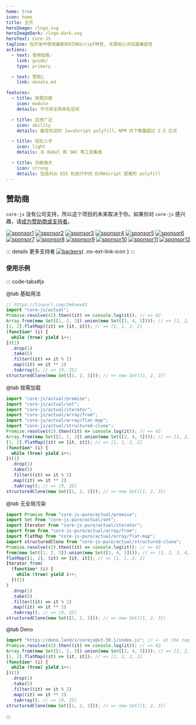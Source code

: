 ```yaml
---
home: true
icon: home
title: 主页
heroImage: /logo.svg
heroImageDark: /logo-dark.svg
heroText: Core-JS
tagline: 在开发中使用最新的ECMAScript特性, 无需担心浏览器兼容性
actions:
  - text: 使用指南💡
    link: guide/
    type: primary

  - text: 赞助🧡
    link: donate.md

features:
  - title: 按需加载
    icon: module
    details: 不污染全局命名空间

  - title: 应用广泛
    icon: ability
    details: 最受欢迎的 JavaScript polyfill，NPM 月下载量超过 2.5 亿次

  - title: 轻松上手
    icon: light
    details: 与 Babel 和 SWC 等工具集成

  - title: 功能强大
    icon: strong
    details: 包括对从 ES5 到进行中的 ECMAScript 提案的 polyfill
---
```


## 赞助商

`core-js` 没有公司支持，所以这个项目的未来取决于你。如果你对 `core-js` 感兴趣，请[成为赞助商或支持者](./donate.md)。

<div class="no-ext-link-icon">

[![sponsor1](https://opencollective.com/core-js/sponsor/0/avatar.svg)](https://opencollective.com/core-js/sponsor/0/website)
[![sponsor2](https://opencollective.com/core-js/sponsor/1/avatar.svg)](https://opencollective.com/core-js/sponsor/1/website)
[![sponsor3](https://opencollective.com/core-js/sponsor/2/avatar.svg)](https://opencollective.com/core-js/sponsor/2/website)
[![sponsor4](https://opencollective.com/core-js/sponsor/3/avatar.svg)](https://opencollective.com/core-js/sponsor/3/website)
[![sponsor5](https://opencollective.com/core-js/sponsor/4/avatar.svg)](https://opencollective.com/core-js/sponsor/4/website)
[![sponsor6](https://opencollective.com/core-js/sponsor/5/avatar.svg)](https://opencollective.com/core-js/sponsor/5/website)
[![sponsor7](https://opencollective.com/core-js/sponsor/6/avatar.svg)](https://opencollective.com/core-js/sponsor/6/website)
[![sponsor8](https://opencollective.com/core-js/sponsor/7/avatar.svg)](https://opencollective.com/core-js/sponsor/7/website)
[![sponsor9](https://opencollective.com/core-js/sponsor/8/avatar.svg)](https://opencollective.com/core-js/sponsor/8/website)
[![sponsor10](https://opencollective.com/core-js/sponsor/9/avatar.svg)](https://opencollective.com/core-js/sponsor/9/website)
[![sponsor11](https://opencollective.com/core-js/sponsor/10/avatar.svg)](https://opencollective.com/core-js/sponsor/10/website)
[![sponsor12](https://opencollective.com/core-js/sponsor/11/avatar.svg)](https://opencollective.com/core-js/sponsor/11/website)

</div>

::: details 更多支持者
[![backers](https://opencollective.com/core-js/backers.svg?width=1200)](https://opencollective.com/core-js#backers){ .no-ext-link-icon }
:::

### 使用示例

::: code-tabs#js

@tab 基础用法

```js
// https://tinyurl.com/2mknex43
import "core-js/actual";
Promise.resolve(42).then((it) => console.log(it)); // => 42
Array.from(new Set([1, 2, 3]).union(new Set([3, 4, 5]))); // => [1, 2, 3, 4, 5]
[1, 2].flatMap((it) => [it, it]); // => [1, 1, 2, 2]
(function* (i) {
  while (true) yield i++;
})(1)
  .drop(1)
  .take(5)
  .filter((it) => it % 2)
  .map((it) => it ** 2)
  .toArray(); // => [9, 25]
structuredClone(new Set([1, 2, 3])); // => new Set([1, 2, 3])
```

@tab 按需加载

```js
import "core-js/actual/promise";
import "core-js/actual/set";
import "core-js/actual/iterator";
import "core-js/actual/array/from";
import "core-js/actual/array/flat-map";
import "core-js/actual/structured-clone";
Promise.resolve(42).then((it) => console.log(it)); // => 42
Array.from(new Set([1, 2, 3]).union(new Set([3, 4, 5]))); // => [1, 2, 3, 4, 5]
[1, 2].flatMap((it) => [it, it]); // => [1, 1, 2, 2]
(function* (i) {
  while (true) yield i++;
})(1)
  .drop(1)
  .take(5)
  .filter((it) => it % 2)
  .map((it) => it ** 2)
  .toArray(); // => [9, 25]
structuredClone(new Set([1, 2, 3])); // => new Set([1, 2, 3])
```

@tab 无全局污染

```js
import Promise from "core-js-pure/actual/promise";
import Set from "core-js-pure/actual/set";
import Iterator from "core-js-pure/actual/iterator";
import from from "core-js-pure/actual/array/from";
import flatMap from "core-js-pure/actual/array/flat-map";
import structuredClone from "core-js-pure/actual/structured-clone";
Promise.resolve(42).then((it) => console.log(it)); // => 42
from(new Set([1, 2, 3]).union(new Set([3, 4, 5]))); // => [1, 2, 3, 4, 5]
flatMap([1, 2], (it) => [it, it]); // => [1, 1, 2, 2]
Iterator.from(
  (function* (i) {
    while (true) yield i++;
  })(1)
)
  .drop(1)
  .take(5)
  .filter((it) => it % 2)
  .map((it) => it ** 2)
  .toArray(); // => [9, 25]
structuredClone(new Set([1, 2, 3])); // => new Set([1, 2, 3])
```

@tab Deno

```js
import "https://deno.land/x/corejs@v3.30.1/index.js"; // <- at the top of your entry point
Promise.resolve(42).then((it) => console.log(it)); // => 42
Array.from(new Set([1, 2, 3]).union(new Set([3, 4, 5]))); // => [1, 2, 3, 4, 5]
[1, 2].flatMap((it) => [it, it]); // => [1, 1, 2, 2]
(function* (i) {
  while (true) yield i++;
})(1)
  .drop(1)
  .take(5)
  .filter((it) => it % 2)
  .map((it) => it ** 2)
  .toArray(); // => [9, 25]
structuredClone(new Set([1, 2, 3])); // => new Set([1, 2, 3])
```

:::
